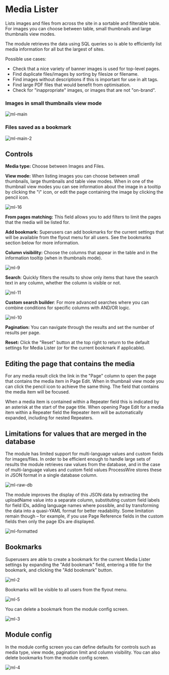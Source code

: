 # Media Lister

Lists images and files from across the site in a sortable and filterable table. For images you can choose between table, small thumbnails and large thumbnails view modes.

The module retrieves the data using SQL queries so is able to efficiently list media information for all but the largest of sites.

Possible use cases:

* Check that a nice variety of banner images is used for top-level pages.
* Find duplicate files/images by sorting by filesize or filename.
* Find images without descriptions if this is important for use in alt tags.
* Find large PDF files that would benefit from optimisation.
* Check for "inappropriate" images, or images that are not "on-brand".

### Images in small thumbnails view mode

![ml-main](https://user-images.githubusercontent.com/1538852/294317665-25f06cdc-2ea2-4e4f-9a7b-9e371c8ae1c0.png)

### Files saved as a bookmark

![ml-main-2](https://user-images.githubusercontent.com/1538852/294320298-524fedc6-b462-4969-ba81-772407701ad7.png)

## Controls

**Media type:** Choose between Images and Files.

**View mode:** When listing images you can choose between small thumbnails, large thumbnails and table view modes. When in one of the thumbnail view modes you can see information about the image in a tooltip by clicking the "i" icon, or edit the page containing the image by clicking the pencil icon.

![ml-16](https://user-images.githubusercontent.com/1538852/294317658-88dc0f12-8cab-42fc-b30f-904e583460bc.png)

**From pages matching:** This field allows you to add filters to limit the pages that the media will be listed for.

**Add bookmark:** Superusers can add bookmarks for the current settings that will be available from the flyout menu for all users. See the bookmarks section below for more information.

**Column visibility:** Choose the columns that appear in the table and in the information tooltip (when in thumbnails mode).

![ml-9](https://user-images.githubusercontent.com/1538852/294317698-81a73c13-c8b9-48d5-99b6-10e2faea92c0.png)

**Search**: Quickly filters the results to show only items that have the search text in any column, whether the column is visible or not. 

![ml-11](https://user-images.githubusercontent.com/1538852/294317701-59793e99-bf83-40aa-a2bb-b787e1e1b7ee.png)

**Custom search builder**: For more advanced searches where you can combine conditions for specific columns with AND/OR logic.

![ml-10](https://user-images.githubusercontent.com/1538852/294317699-da3d0f5a-79a2-4529-baf2-acca079ef9a1.png)

**Pagination:** You can navigate through the results and set the number of results per page. 

**Reset:** Click the "Reset" button at the top right to return to the default settings for Media Lister (or for the current bookmark if applicable).

## Editing the page that contains the media

For any media result click the link in the "Page" column to open the page that contains the media item in Page Edit. When in thumbnail view mode you can click the pencil icon to achieve the same thing. The field that contains the media item will be focused.

When a media item is contained within a Repeater field this is indicated by an asterisk at the start of the page title. When opening Page Edit for a media item within a Repeater field the Repeater item will be automatically expanded, including for nested Repeaters.

## Limitations for values that are merged in the database

The module has limited support for multi-language values and custom fields for images/files. In order to be efficient enough to handle large sets of results the module retrieves raw values from the database, and in the case of multi-language values and custom field values ProcessWire stores these in JSON format in a single database column.

![ml-raw-db](https://user-images.githubusercontent.com/1538852/294317679-caa3b56e-cc05-4ef5-bc80-e6f27c4fba5c.png)

The module improves the display of this JSON data by extracting the uploadName value into a separate column, substituting custom field labels for field IDs, adding language names where possible, and by transforming the data into a quasi-YAML format for better readability. Some limitation remain though – for example, if you use Page Reference fields in the custom fields then only the page IDs are displayed. 

![ml-formatted](https://user-images.githubusercontent.com/1538852/294317663-45d65596-dec6-43a2-943c-2c75fe1917fe.png)

## Bookmarks

Superusers are able to create a bookmark for the current Media Lister settings by expanding the "Add bookmark" field, entering a title for the bookmark, and clicking the "Add bookmark" button.

![ml-2](https://user-images.githubusercontent.com/1538852/294317685-c61f2ccc-2e35-4f92-9eec-0d8d0535b97d.png)

Bookmarks will be visible to all users from the flyout menu.

![ml-5](https://user-images.githubusercontent.com/1538852/294317692-142393b4-d2b8-485e-827c-ac01606567fd.png)

You can delete a bookmark from the module config screen.

![ml-3](https://user-images.githubusercontent.com/1538852/294317688-f8a2c8be-17a7-499b-91cf-8076ba8c35db.png)

## Module config

In the module config screen you can define defaults for controls such as media type, view mode, pagination limit and column visibility. You can also delete bookmarks from the module config screen.

![ml-4](https://user-images.githubusercontent.com/1538852/294317690-83eff4ba-20ee-4956-bfe4-b294f33791ce.png)
